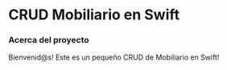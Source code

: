 # CRUD Mobiliario en Swift

### Acerca del proyecto
Bienvenid@s! Este es un pequeño CRUD de Mobiliario en Swift!